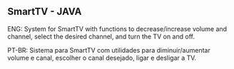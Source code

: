 ## SmartTV - JAVA 

ENG: System for SmartTV with functions to decrease/increase volume and channel, select the desired channel, and turn the TV on and off.

PT-BR: Sistema para SmartTV com utilidades para diminuir/aumentar volume e canal, escolher o canal desejado, ligar e desligar a TV. 
